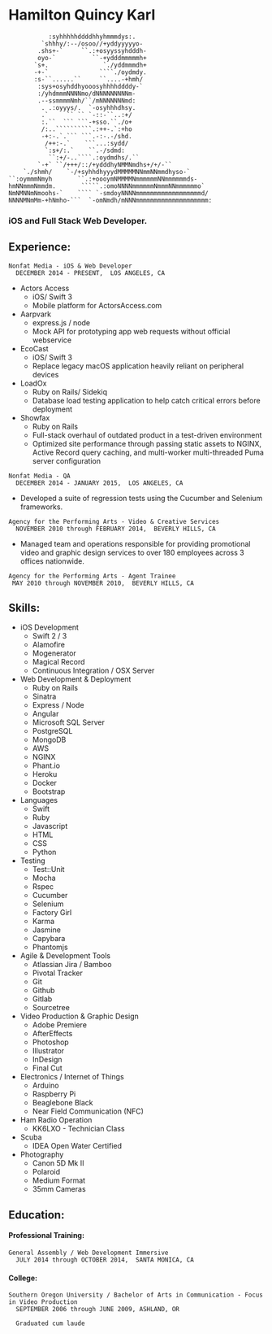 # Hamilton Quincy Karl
```
           :syhhhhhddddhhyhmmmdys:.                         
         `shhhy/:--/osoo//+yddyyyyyo-                       
        .shs+-`     ``.:+osyyssyhdddh-                      
        oyo-`          ``-+ydddmmmmmh+                      
       `s+.               `./yddmmmdh+                      
       -+-`              ````./oydmdy.                      
       :s-``......``     ``....-+hmh/                       
        :sys+osyhddhyooosyhhhhddddy-`                       
        :/yhdmmmNNNNmo/dNNNNNNNNNm-                         
        .--ssmmmmNmh/``/mNNNNNNNmd:                         
         . .:oyyys/.  `-osyhhhdhsy.                         
         .`     `` `` `-::-``..:+/                          
         :.``  ``` ```-+sso.``./o+                          
         /:..``````````.:++-.`:+ho                          
         -+:-.`.``` ```.-:-.-/shd.                          
          /++:-.`    ```...:sydd/                           
          `:s+/:.`    ``.-/sdmd:                            
           ``:+/-..````.:oydmdhs/.``                        
        `-+` ``/+++/::/+ydddhyNMMNmdhs+/+/-``               
    `./shmh/    `-/+syhhdhyyydMMMMMNNmmNNmmdhyso-`          
``:oymmmNmyh       ``.:+oooymNMMMMNmmmmmmNNmmmmmmds-        
hmNNmmmNmmdm.       `````.:omoNNNNmmmmmmNmmmNNmmmmmmo`      
NmNMNNmNmoohs-`    ```` `-smdoyNNNNmmmmmmmmmmmmmmmmmmd/     
NNNNMNmMm-+hNmho-```  `-omNmdh/mNNNmmmmmmmmmmmmmmmmmmmm:    
```
### iOS and Full Stack Web Developer.
## Experience:
```
Nonfat Media - iOS & Web Developer
  DECEMBER 2014 - PRESENT,  LOS ANGELES, CA
```
* Actors Access
  * iOS/ Swift 3 
  * Mobile platform for ActorsAccess.com 
* Aarpvark 
  * express.js / node 
  * Mock API for prototyping app web requests without official webservice 
* EcoCast 
  * iOS/ Swift 3 
  * Replace legacy macOS application heavily reliant on peripheral devices
* LoadOx  
  * Ruby on Rails/ Sidekiq 
  * Database load testing application to help catch critical errors before deployment
* Showfax 
  * Ruby on Rails 
  * Full-stack overhaul of outdated product in a test-driven environment
  * Optimized site performance through passing static assets to NGINX, Active Record query caching, and multi-worker multi-threaded Puma server configuration

```
Nonfat Media - QA
  DECEMBER 2014 - JANUARY 2015,  LOS ANGELES, CA
```
  * Developed a suite of regression tests using the Cucumber and Selenium frameworks.
```
Agency for the Performing Arts - Video & Creative Services
  NOVEMBER 2010 through FEBRUARY 2014,  BEVERLY HILLS, CA
```
  * Managed team and operations responsible for providing promotional video and graphic design services to over 180 employees across 3 offices nationwide.
```
Agency for the Performing Arts - Agent Trainee
 MAY 2010 through NOVEMBER 2010,  BEVERLY HILLS, CA
```

## Skills:
* iOS Development
  * Swift 2 / 3
  * Alamofire
  * Mogenerator
  * Magical Record
  * Continuous Integration / OSX Server
* Web Development & Deployment
  * Ruby on Rails
  * Sinatra
  * Express / Node
  * Angular
  * Microsoft SQL Server
  * PostgreSQL
  * MongoDB
  * AWS
  * NGINX
  * Phant.io
  * Heroku
  * Docker
  * Bootstrap
* Languages
  * Swift
  * Ruby
  * Javascript
  * HTML
  * CSS
  * Python
* Testing
  * Test::Unit
  * Mocha
  * Rspec
  * Cucumber
  * Selenium
  * Factory Girl
  * Karma
  * Jasmine
  * Capybara
  * Phantomjs
* Agile & Development Tools
  * Atlassian Jira / Bamboo
  * Pivotal Tracker
  * Git
  * Github
  * Gitlab
  * Sourcetree
* Video Production & Graphic Design 
  * Adobe Premiere
  * AfterEffects
  * Photoshop
  * Illustrator
  * InDesign
  * Final Cut
* Electronics / Internet of Things 
  * Arduino
  * Raspberry Pi
  * Beaglebone Black
  * Near Field Communication (NFC)
* Ham Radio Operation
  * KK6LXO - Technician Class
* Scuba
  * IDEA Open Water Certified
* Photography
  * Canon 5D Mk II
  * Polaroid
  * Medium Format
  * 35mm Cameras

## Education:
#### Professional Training:
```
General Assembly / Web Development Immersive
  JULY 2014 through OCTOBER 2014,  SANTA MONICA, CA
```
#### College:
```
Southern Oregon University / Bachelor of Arts in Communication - Focus in Video Production
  SEPTEMBER 2006 through JUNE 2009, ASHLAND, OR

  Graduated cum laude
```